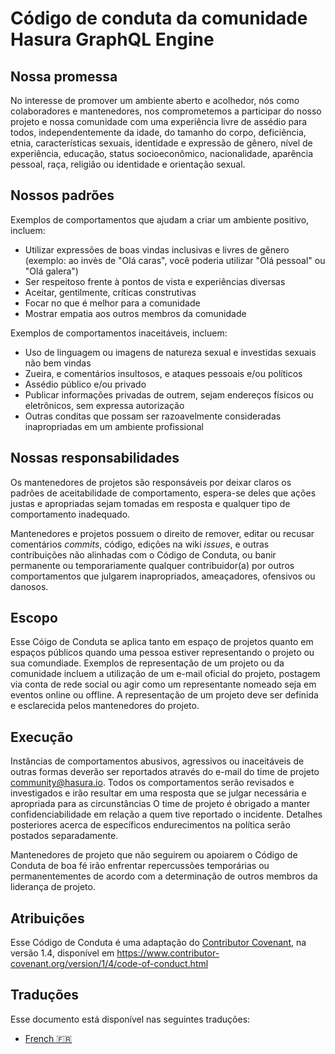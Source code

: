 # Código de conduta da comunidade Hasura GraphQL Engine

## Nossa promessa

No interesse de promover um ambiente aberto e acolhedor, nós como
colaboradores e mantenedores, nos comprometemos a participar do nosso projeto e
nossa comunidade com uma experiência livre de assédio para todos, independentemente da idade, do tamanho do corpo, 
deficiência, etnia, características sexuais, identidade e expressão de gênero,
nível de experiência, educação, status socioeconômico, nacionalidade, aparência pessoal, 
raça, religião ou identidade e orientação sexual.

## Nossos padrões

Exemplos de comportamentos que ajudam a criar um ambiente positivo, incluem:

* Utilizar expressões de boas vindas inclusivas e livres de gênero (exemplo: ao invès de "Olá caras", 
  você poderia utilizar "Olá pessoal" ou "Olá galera")
* Ser respeitoso frente à pontos de vista e experiências diversas
* Aceitar, gentilmente, críticas construtivas
* Focar no que é melhor para a comunidade
* Mostrar empatia aos outros membros da comunidade

Exemplos de comportamentos inaceitáveis, incluem:

* Uso de linguagem ou imagens de natureza sexual e investidas sexuais não bem vindas
* Zueira, e comentários insultosos, e ataques pessoais e/ou políticos
* Assédio público e/ou privado
* Publicar informações privadas de outrem, sejam endereços físicos ou eletrônicos, sem expressa autorização
* Outras conditas que possam ser razoavelmente consideradas inapropriadas em um ambiente profissional

## Nossas responsabilidades

Os mantenedores de projetos são responsáveis por deixar claros os padrões de aceitabilidade de comportamento,
espera-se deles que ações justas e apropriadas sejam tomadas em resposta e qualquer tipo de comportamento inadequado.

Mantenedores e projetos possuem o direito de remover, editar ou recusar comentários _commits_, código, edições na wiki
_issues_, e outras contribuições não alinhadas com o Código de Conduta, ou banir permanente ou temporariamente qualquer
contribuidor(a) por outros comportamentos que julgarem inapropriados, ameaçadores, ofensivos ou danosos.

## Escopo

Esse Cóigo de Conduta se aplica tanto em espaço de projetos quanto em espaços públicos
quando uma pessoa estiver representando o projeto ou sua comundiade. Exemplos de representação de um projeto ou
da comunidade incluem a utilização de um e-mail oficial do projeto, postagem via conta de rede social ou agir como
um representante nomeado seja em eventos online ou offline. A representação de um projeto deve ser definida e esclarecida
pelos mantenedores do projeto.

## Execução

Instâncias de comportamentos abusivos, agressivos ou inaceitáveis de outras formas deverão ser reportados
através do e-mail do time de projeto community@hasura.io. Todos os comportamentos serão revisados e investigados e irão
resultar em uma resposta que se julgar necessária e apropriada para as circunstâncias
O time de projeto é obrigado a manter confidenciabilidade em relação a quem tive reportado o incidente.
Detalhes posteriores acerca de específicos endurecimentos na política serão postados separadamente.

Mantenedores de projeto que não seguirem ou apoiarem o Código de Conduta de boa fé irão enfrentar repercussões temporárias ou
permanentementes de acordo com a determinação de outros membros da liderança de projeto.

## Atribuições

Esse Código de Conduta é uma adaptação do [Contributor Covenant][homepage], na versão 1.4,
disponível em https://www.contributor-covenant.org/version/1/4/code-of-conduct.html

[homepage]: https://www.contributor-covenant.org

## Traduções

Esse documento está disponível nas seguintes traduções:

- [French :fr:](translations/code-of-conduct.french.md)
